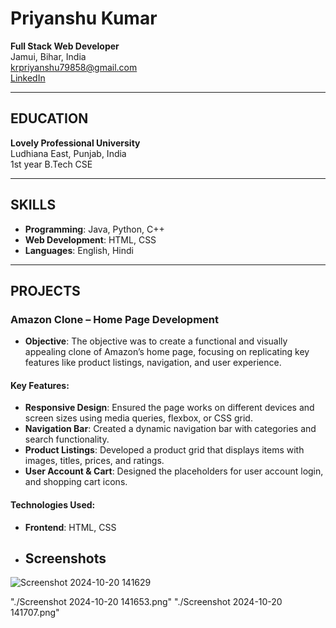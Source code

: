 # Priyanshu Kumar
**Full Stack Web Developer**  
Jamui, Bihar, India  
krpriyanshu79858@gmail.com  
[LinkedIn](www.linkedin.com/in/priyanshu-kumar-006326325)

---

## EDUCATION
**Lovely Professional University**  
Ludhiana East, Punjab, India  
1st year B.Tech CSE

---

## SKILLS
- **Programming**: Java, Python, C++  
- **Web Development**: HTML, CSS  
- **Languages**: English, Hindi  

---

## PROJECTS

### Amazon Clone – Home Page Development

- **Objective**: The objective was to create a functional and visually appealing clone of Amazon’s home page, focusing on replicating key features like product listings, navigation, and user experience.

#### Key Features:
- **Responsive Design**: Ensured the page works on different devices and screen sizes using media queries, flexbox, or CSS grid.
- **Navigation Bar**: Created a dynamic navigation bar with categories and search functionality.
- **Product Listings**: Developed a product grid that displays items with images, titles, prices, and ratings.
- **User Account & Cart**: Designed the placeholders for user account login, and shopping cart icons.

#### Technologies Used:
- **Frontend**: HTML, CSS

- ## Screenshots
![Screenshot 2024-10-20 141629](https://github.com/user-attachments/assets/841a4325-f970-47bc-96ff-fb9cfe1651a1)

"./Screenshot 2024-10-20 141653.png"
"./Screenshot 2024-10-20 141707.png"
